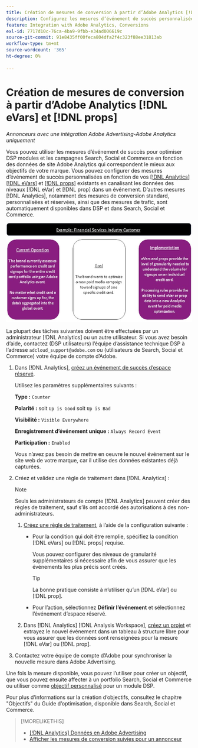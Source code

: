 ```yaml
---
title: Création de mesures de conversion à partir d’Adobe Analytics [!DNL eVars]  et de props
description: Configurez les mesures d’événement de succès personnalisées à l’aide des données de niveau  [!DNL eVar] et  [!DNL prop].
feature: Integration with Adobe Analytics, Conversions
exl-id: 7717d10c-76ca-4ba9-9fbb-e34ad006619c
source-git-commit: 91e8435ff00feca804dfa2f4c323f88ee31813ab
workflow-type: tm+mt
source-wordcount: '365'
ht-degree: 0%

---
```


# Création de mesures de conversion à partir d’Adobe Analytics [!DNL eVars] et [!DNL props]

*Annonceurs avec une intégration Adobe Advertising-Adobe Analytics uniquement*

Vous pouvez utiliser les mesures d’événement de succès pour optimiser DSP modules et les campagnes Search, Social et Commerce en fonction des données de site Adobe Analytics qui correspondent le mieux aux objectifs de votre marque. Vous pouvez configurer des mesures d’événement de succès personnalisées en fonction de vos [[!DNL Analytics] [!DNL eVars]](https://experienceleague.adobe.com/docs/analytics/components/dimensions/evar.html?lang=fr) et [[!DNL props]](https://experienceleague.adobe.com/docs/analytics/components/dimensions/prop.html?lang=fr) existants en canalisant les données des niveaux [!DNL eVar] et [!DNL prop] dans un événement. D’autres mesures [!DNL Analytics], notamment des mesures de conversion standard, personnalisées et réservées, ainsi que des mesures de trafic, sont automatiquement disponibles dans DSP et dans Search, Social et Commerce.

![Exemple d’utilisation](/help/integrations/assets/a4adc-conversion-evar-example.jpg "Exemple d’utilisation")

La plupart des tâches suivantes doivent être effectuées par un administrateur [!DNL Analytics] ou un autre utilisateur. Si vous avez besoin d’aide, contactez (DSP utilisateurs) l’équipe d’assistance technique DSP à l’adresse `adcloud_support@adobe.com` ou (utilisateurs de Search, Social et Commerce) votre équipe de compte d’Adobe.

1. Dans [!DNL Analytics], [créez un événement de succès d’espace réservé](https://experienceleague.adobe.com/fr/docs/analytics/admin/admin-tools/manage-report-suites/edit-report-suite/conversion-variables/success-event).

   Utilisez les paramètres supplémentaires suivants :

   **Type :** `Counter`

   **Polarité :** soit `Up is Good` soit `Up is Bad`

   **Visibilité :** `Visible Everywhere`

   **Enregistrement d’événement unique :** `Always Record Event`

   **Participation :** `Enabled`

   Vous n’avez pas besoin de mettre en oeuvre le nouvel événement sur le site web de votre marque, car il utilise des données existantes déjà capturées.

1. Créez et validez une règle de traitement dans [!DNL Analytics] :

   >[!NOTE]
   >
   >Seuls les administrateurs de compte [!DNL Analytics] peuvent créer des règles de traitement, sauf s’ils ont accordé des autorisations à des non-administrateurs.

   1. [Créez une règle de traitement](https://experienceleague.adobe.com/docs/analytics/admin/admin-tools/manage-report-suites/edit-report-suite/report-suite-general/c-processing-rules/c-processing-rules-configuration/t-processing-rules.html?lang=fr), à l’aide de la configuration suivante :

      * Pour la condition qui doit être remplie, spécifiez la condition [!DNL eVars] ou [!DNL props] requise.

        Vous pouvez configurer des niveaux de granularité supplémentaires si nécessaire afin de vous assurer que les événements les plus précis sont créés.

        >[!TIP]
        >
        >La bonne pratique consiste à n’utiliser qu’un [!DNL eVar] ou [!DNL prop].

      * Pour l’action, sélectionnez **Définir l’événement** et sélectionnez l’événement d’espace réservé.

   1. Dans [!DNL Analytics] [!DNL Analysis Workspace], [créez un projet](https://experienceleague.adobe.com/docs/analytics/analyze/analysis-workspace/home.html?lang=fr) et extrayez le nouvel événement dans un tableau à structure libre pour vous assurer que les données sont renseignées pour la mesure [!DNL eVar] ou [!DNL prop].

1. Contactez votre équipe de compte d’Adobe pour synchroniser la nouvelle mesure dans Adobe Advertising.

Une fois la mesure disponible, vous pouvez l’utiliser pour créer un objectif, que vous pouvez ensuite affecter à un portfolio Search, Social et Commerce ou utiliser comme [objectif personnalisé](/help/dsp/optimization/custom-goal.md) pour un module DSP.

Pour plus d’informations sur la création d’objectifs, consultez le chapitre &quot;Objectifs&quot; du Guide d’optimisation, disponible dans Search, Social et Commerce.

>[!MORELIKETHIS]
>
>* [[!DNL Analytics] Données en Adobe Advertising](/help/integrations/analytics/analytics-data-in-advertising.md)
>* [Afficher les mesures de conversion suivies pour un annonceur](/help/search-social-commerce/admin/conversion-metrics/conversion-metric-view-tracked.md)
